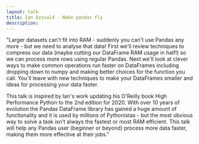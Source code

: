 ```yaml
---
layout: talk
title: Ian Ozsvald - Make pandas fly
description: 
---
```


"Larger datasets can't fit into RAM - suddenly you can't use Pandas any more - but we need to analyse that data! First we'll review techniques to compress our data (maybe cutting our DataFrame RAM usage in half!) so we can process more rows using regular Pandas. Next we'll look at clever ways to make common operations run faster on DataFrames including dropping down to numpy and making better choices for the function you call. You'll leave with new techniques to make your DataFrames smaller and ideas for processing your data faster.

This talk is inspired by Ian's work updating his O'Reilly book High Performance Python to the 2nd edition for 2020. With over 10 years of evolution the Pandas DataFrame library has gained a huge amount of functionality and it is used by millions of Pythonistas - but the most obvious way to solve a task isn't always the fastest or most RAM efficient. This talk will help any Pandas user (beginner or beyond) process more data faster, making them more effective at their jobs."
